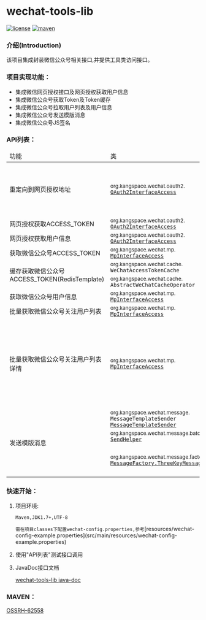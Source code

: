 # wechat-tools-lib
[![license](https://img.shields.io/github/license/KangSpace/wechat-tools-lib)](https://www.gnu.org/licenses/gpl-3.0.en.html)
[![maven](https://img.shields.io/maven-central/v/org.kangspace.wechat/wechat-tools-lib)]()

### 介绍(Introduction)
该项目集成封装微信公众号相关接口,并提供工具类访问接口。

### 项目实现功能：  
* 集成微信网页授权接口及网页授权获取用户信息
* 集成微信公众号获取Token及Token缓存
* 集成微信公众号拉取用户列表及用户信息
* 集成微信公众号发送模版消息
* 集成微信公众号JS签名

### API列表：
<table style="table-layout:fixed;text-align:left;">
    <thead>
        <tr><td>功能</td><td>类</td><td>方法</td><td>用法</td></tr>
    </thead>
    <tbody style="">
        <tr>
            <td rowspan="2">重定向到网页授权地址</td>
            <td rowspan="2">
                <small>org.kangspace.wechat.oauth2.</small><br>
                <a href="doc/javadoc/org/kangspace/wechat/oauth2/OAuth2InterfaceAccess.html"><code>OAuth2InterfaceAccess</code></a>
            </td>
            <td>
                <small>void </small>
                <code>redirectToAuthorizeUrl</code><br>
                <small><code>(String appId, String redirectURI, String param, HttpServletRequest request, HttpServletResponse response)</code>
                </code></small>
            </td>
            <td>
                <small>
                <code>oAth2InterfaceAccess.redirectToAuthorizeUrl(appId,url,state,request,response)</code>
                </small>
            </td>
        </tr>
        <tr>
            <td>
                <small>void </small>
                <code>redirectToAuthorizeUrl</code><br>
                <small>
                <code>(String appId,String redirectURI, String param, WeChatConfig.OAth2Scope scope, HttpServletRequest request, HttpServletResponse response)</code>
                </small>
            </td>    
            <td><small>
                <code>oAth2InterfaceAccess.redirectToAuthorizeUrl(appId,redirectURI,param, WeChatConfig.OAth2Scope.SNSAPI_BASE,request,response)</code>
                </small>
            </td>
        </tr>
        <tr>
            <td>网页授权获取ACCESS_TOKEN</td>
            <td><small>org.kangspace.wechat.oauth2.</small><br>
                <a href="doc/javadoc/org/kangspace/wechat/oauth2/OAuth2InterfaceAccess.html"><code>OAuth2InterfaceAccess</code></a>
            </td>
            <td><small>OAuth2AccessTokenReturnBean </small><code>getAccessToken(String code)</code></td>
            <td><small><code>oAth2InterfaceAccess.getAccessToken("codexxx")</code></small></td>
        </tr>
        <tr>
            <td>网页授权获取用户信息</td>
            <td><small>org.kangspace.wechat.oauth2.</small><br>
                <a href="doc/javadoc/org/kangspace/wechat/oauth2/OAuth2InterfaceAccess.html"><code>OAuth2InterfaceAccess</code></a>
            </td>
            <td><small>OAuth2UserInfoReturnBean</small><code>getUserInfo(String accessToken,String openId,Lang lang)</code></td>
            <td><small><code>oAth2InterfaceAccess.getUserInfo(accessToken,openId, Lang.ZH_CN)</code></small></td>
        </tr>
        <tr>
            <td>获取微信公众号ACCESS_TOKEN</td>
            <td><small>org.kangspace.wechat.mp.</small><br>
                <a href="doc/javadoc/org/kangspace/wechat/mp/MpInterfaceAccess.html"><code>MpInterfaceAccess</code></a>
            </td>
            <td><small>AccessTokenReturnBean</small><code>getAccessToken(String appId)</code></td>
            <td><small><code>new MpInterfaceAccess().getAccessToken(appId)</code></small></td>
        </tr>
        <tr>
            <td rowspan=2>缓存获取微信公众号ACCESS_TOKEN(RedisTemplate)</td>
            <td><small>org.kangspace.wechat.cache.</small><br>
                <code>WeChatAccessTokenCache</code></td>
            <td><small>String</small><code>get(String appId,String key)</code></td>
            <td><small><code>new WeChatAccessTokenCache().getAccessToken(appId,"access_token")</code></small></td>
        </tr>
        <tr>
            <td><small>org.kangspace.wechat.cache.</small><br>
                <code>AbstractWeChatCacheOperator</code></td>
            <td><small>T</small><code>get(String appId,String key)</code></td>
            <td>实现抽象方法以控制缓存的操作</td>
        </tr>
        <tr>
            <td>获取微信公众号用户信息</td>
            <td><small>org.kangspace.wechat.mp.</small><br>
                <a href="doc/javadoc/org/kangspace/wechat/mp/MpInterfaceAccess.html"><code>MpInterfaceAccess</code></a>
            </td>
            <td><small>MpUserBasicInfoReturnBean</small><code>getUserInfo(String accessToken,String openId)</code></td>
            <td><small><code>new MpInterfaceAccess().getUserInfo("accessToken","openId")</code></small></td>
        </tr>
        <tr>
            <td>批量获取微信公众号关注用户列表</td>
            <td><small>org.kangspace.wechat.mp.</small><br>
                <a href="doc/javadoc/org/kangspace/wechat/mp/MpInterfaceAccess.html"><code>MpInterfaceAccess</code></a>
            </td>
            <td><small>MpUserListReturnBean</small><code>getUserList(String accessToken, String nextOpenId)</code></td>
            <td><small><code>new MpInterfaceAccess().getUserList("accessToken","nextOpenId")</code></small></td>
        </tr>
        <tr>
            <td>批量获取微信公众号关注用户列表详情</td>
            <td><small>org.kangspace.wechat.mp.</small><br>
                <a href="doc/javadoc/org/kangspace/wechat/mp/MpInterfaceAccess.html"><code>MpInterfaceAccess</code></a>
            </td>
            <td><small></small><code>getMpUserListBatch(String appId, String accessToken, String nextOpenId, Consumer<List<MpUserBasicInfoReturnBean>> consumer, Function<String,String> retrieveTokenFn)</code></td>
            <td><small><pre>new MpInterfaceAccess().interfaceAccess.getMpUserListBatch(appId, accessToken, nextOpenId,
                                                                     new Consumer<List<MpUserBasicInfoReturnBean>>() {
                                                                         @Override
                                                                         public void accept(List<MpUserBasicInfoReturnBean> mpUserInfos) {
                                                                             for (MpUserBasicInfoReturnBean t : mpUserInfos) {
                                                                                 System.out.println("\t" + t.toString());
                                                                                 cntNum[0]++;
                                                                             }
                                                                             System.out.println();
                                                                         }
                                                                     }, new Function<String, String>() {
                                                                         @Override
                                                                         public String apply(String t) {
                                                                             return getAccessToken(t, true);
                                                                         }
                                                                     })</pre></small></td>
        </tr>
        <tr>
            <td rowspan=3>发送模版消息</td>
            <td><small>org.kangspace.wechat.message.</small><br>
                <code>MessageTemplateSender</code>
                <a href="doc/javadoc/org/kangspace/wechat/message/MessageTemplateSender.html"><code>MessageTemplateSender</code></a>
            </td>
            <td><small>WeChatReturnBean </small><code>send(MessageBean messageBean, String accessToken)</code></td>
            <td><small><code>WeChatReturnBean returnBean = sender.send(messageBean, "accessToken");</code></small></td>
        </tr>
        <tr>
            <td><small>org.kangspace.wechat.message.batch.</small><br>
                <a href="doc/javadoc/org/kangspace/wechat/message/batch/SendHelper.html"><code>SendHelper</code></a>
            </td>
            <td><small>ForkJoinTask<Boolean> </small><code>send(String appId, SendObject obj, Function<String,String> reGetToken)</code></td>
            <td><small><code>SendHelper.send(appId,message,(t)->wxAccessTokenCache.refreshByAppId(appId))</code></small></td>
        </tr>
        <tr>
            <td><small>org.kangspace.wechat.message.factory</small><br>
                <a href="doc/javadoc/org/kangspace/wechat/message/factory/MessageFactory.ThreeKeyMessageFactory.html"><code>MessageFactory.ThreeKeyMessageFactory</code></a>
            </td>
            <td><small>SendHelper.SendObject </small><code>get(String appId, String accessToken, String templateId, String openId, String key1Val, String key2Val, MessageBean.Miniprogram miniprogram)</code></td>
            <td>--</td>
        </tr>
    </tbody>
</table>

### 快速开始：
1. 项目环境:
   <p><code>Maven,JDK1.7+,UTF-8</code></p>
   <code>需在项目classes下配置wechat-config.properties,参考</code>[resources/wechat-config-example.properties](src/main/resources/wechat-config-example.properties)
   
2. 使用"API列表"测试接口调用

3. JavaDoc接口文档

   [wechat-tools-lib java-doc](https://kangspace.github.io/wechat-tools-lib/doc/javadoc/)

### MAVEN：

[OSSRH-62558](https://issues.sonatype.org/browse/OSSRH-62558)